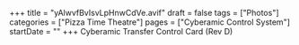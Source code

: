 +++
title = "yAlwvfBvIsvLpHnwCdVe.avif"
draft = false
tags = ["Photos"]
categories = ["Pizza Time Theatre"]
pages = ["Cyberamic Control System"]
startDate = ""
+++
Cyberamic Transfer Control Card (Rev D)
